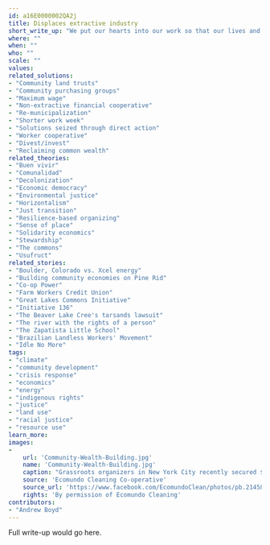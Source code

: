 ```yaml
---
id: a16E0000002QA2j
title: Displaces extractive industry
short_write_up: "We put our hearts into our work so that our lives and communities are made stronger and more beautiful. The current economic paradigm, however, runs on extraction. A coal company will strip mine an Appalachian hillside, and once they’ve taken all that’s valuable, leave behind an ugly, toxic scar. In a similar way, they also extract value out of the workers they employ. This kind of systematic extraction — of labor and carbon — is at the root of our twin crises of economic injustice and climate chaos. To survive as a species, and make our work lives more meaningful, we need to resist extraction, reduce consumption and build alternative institutions powered by renewable resources and freely associated labor."
where: ""
when: ""
who: ""
scale: ""
values:
related_solutions:
- "Community land trusts"
- "Community purchasing groups"
- "Maximum wage"
- "Non-extractive financial cooperative"
- "Re-municipalization"
- "Shorter work week"
- "Solutions seized through direct action"
- "Worker cooperative"
- "Divest/invest"
- "Reclaiming common wealth"
related_theories:
- "Buen vivir"
- "Comunalidad"
- "Decolonization"
- "Economic democracy"
- "Environmental justice"
- "Horizontalism"
- "Just transition"
- "Resilience-based organizing"
- "Sense of place"
- "Solidarity economics"
- "Stewardship"
- "The commons"
- "Usufruct"
related_stories:
- "Boulder, Colorado vs. Xcel energy"
- "Building community economies on Pine Rid"
- "Co-op Power"
- "Farm Workers Credit Union"
- "Great Lakes Commons Initiative"
- "Initiative 136"
- "The Beaver Lake Cree's tarsands lawsuit"
- "The river with the rights of a person"
- "The Zapatista Little School"
- "Brazilian Landless Workers' Movement"
- "Idle No More"
tags:
- "climate"
- "community development"
- "crisis response"
- "economics"
- "energy"
- "indigenous rights"
- "justice"
- "land use"
- "racial justice"
- "resource use"
learn_more:
images:
-
    url: 'Community-Wealth-Building.jpg'
    name: 'Community-Wealth-Building.jpg' 
    caption: "Grassroots organizers in New York City recently secured $1.2 million in funding from the city council for a key component of community wealth building: the development of worker cooperatives."
    source: 'Ecomundo Cleaning Co-operative'
    source_url: 'https://www.facebook.com/EcomundoClean/photos/pb.214582215279233.-2207520000.1409980196./642307309173386/?type=3&theater'
    rights: 'By permission of Ecomundo Cleaning'
contributors:
- "Andrew Boyd"
---
```

Full write-up would go here.
